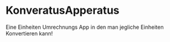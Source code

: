 # KonveratusApperatus

Eine Einheiten Umrechnungs App in den man jegliche Einheiten Konvertieren kann!
